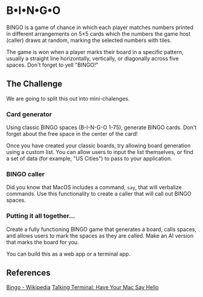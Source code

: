 # B•I•N•G•O

BINGO is a game of chance in which each player matches numbers printed in different arrangements on 5×5 cards which the numbers the game host (caller) draws at random, marking the selected numbers with tiles.

The game is won when a player marks their board in a specific pattern, usually a straight line horizontally, vertically, or diagonally across five spaces. Don't forget to yell "BINGO!"

## The Challenge

We are going to split this out into mini-chalenges.

### Card generator

Using classic BINGO spaces (B-I-N-G-O 1-75), generate BINGO cards. Don't forget about the free space in the center of the card!

Once you have created your classic boards, try allowing board generation using a custom list. You can allow users to input the list themselves, or find a set of data (for example, "US Cities") to pass to your application.

### BINGO caller

Did you know that MacOS includes a command, `say`, that will verbalize commands. Use this functionality to create a caller that will call out BINGO spaces.

### Putting it all together...

Create a fully functioning BINGO game that generates a board, calls spaces, and allows users to mark the spaces as they are called. Make an AI version that marks the board for you. 

You can build this as a web app or a terminal app. 

## References

[Bingo - Wikipedia](https://en.wikipedia.org/wiki/Bingo_(U.S.))
[Talking Terminal: Have Your Mac Say Hello](https://www.lifewire.com/mac-say-command-with-talking-terminal-2260772)
